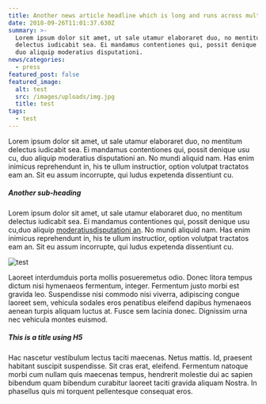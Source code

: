 ```yaml
---
title: Another news article headline which is long and runs across multiple lines
date: 2018-09-26T11:01:37.630Z
summary: >-
  Lorem ipsum dolor sit amet, ut sale utamur elaboraret duo, no mentitum
  delectus iudicabit sea. Ei mandamus contentiones qui, possit denique usu cu,
  duo aliquip moderatius disputationi.
news/categories:
  - press
featured_post: false
featured_image:
  alt: test
  src: /images/uploads/img.jpg
  title: test
tags:
  - test
---
```

Lorem ipsum dolor sit amet, ut sale utamur elaboraret duo, no mentitum delectus iudicabit sea. Ei mandamus contentiones qui, possit denique usu cu, duo aliquip moderatius disputationi an. No mundi aliquid nam. Has enim inimicus reprehendunt in, his te ullum instructior, option volutpat tractatos eam an. Sit eu assum incorrupte, qui ludus expetenda dissentiunt cu.



##### Another sub-heading

Lorem ipsum dolor sit amet, ut sale utamur elaboraret duo, no mentitum delectus iudicabit sea. Ei mandamus contentiones qui, possit denique usu cu,duo aliquip [moderatiusdisputationi an](www.test.com). No mundi aliquid nam. Has enim inimicus reprehendunt in, his te ullum instructior, option volutpat tractatos eam an. Sit eu assum incorrupte, qui ludus expetenda dissentiunt cu.

![test](/images/uploads/news-body.jpg "test")

Laoreet interdumduis porta mollis posueremetus odio. Donec litora tempus dictum nisi hymenaeos fermentum, integer. Fermentum justo morbi est gravida leo. Suspendisse nisi commodo nisi viverra, adipiscing congue laoreet sem, vehicula sodales eros penatibus eleifend dapibus hymenaeos aenean turpis aliquam luctus at. Fusce sem lacinia donec. Dignissim urna nec vehicula montes euismod.



##### This is a title using H5

Hac nascetur vestibulum lectus taciti maecenas. Netus mattis. Id, praesent habitant suscipit suspendisse. Sit cras erat, eleifend. Fermentum natoque morbi cum nullam quis maecenas tempus, hendrerit molestie dui ac sapien bibendum quam bibendum curabitur laoreet taciti gravida aliquam Nostra. In phasellus quis mi torquent pellentesque consequat eros.
